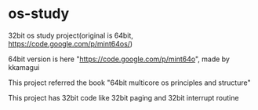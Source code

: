 # os-study
32bit os study project(original is 64bit, https://code.google.com/p/mint64os/)

64bit version is here "https://code.google.com/p/mint64o", made by kkamagui

This project referred the book "64bit multicore os principles and structure"

This project has 32bit code like 32bit paging and 32bit interrupt routine
